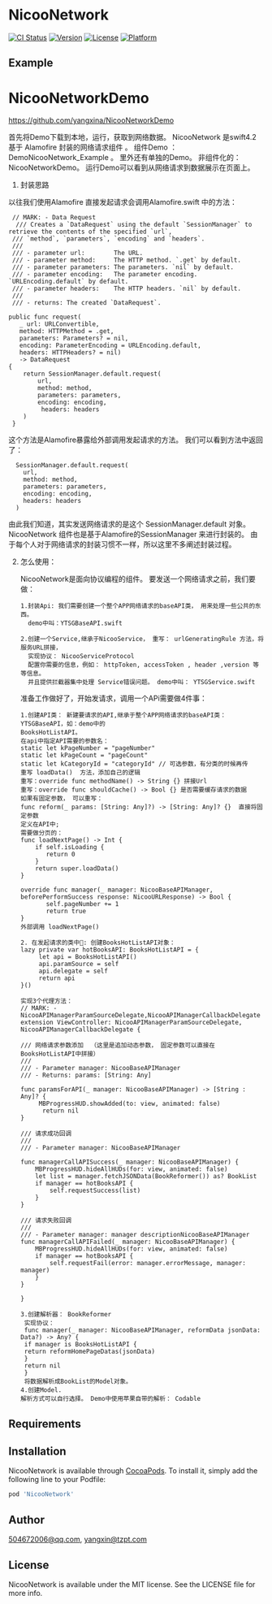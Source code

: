 
# NicooNetwork

[![CI Status](https://img.shields.io/travis/504672006@qq.com/NicooNetwork.svg?style=flat)](https://travis-ci.org/504672006@qq.com/NicooNetwork)
[![Version](https://img.shields.io/cocoapods/v/NicooNetwork.svg?style=flat)](https://cocoapods.org/pods/NicooNetwork)
[![License](https://img.shields.io/cocoapods/l/NicooNetwork.svg?style=flat)](https://cocoapods.org/pods/NicooNetwork)
[![Platform](https://img.shields.io/cocoapods/p/NicooNetwork.svg?style=flat)](https://cocoapods.org/pods/NicooNetwork)

## Example
#   NicooNetworkDemo

  https://github.com/yangxina/NicooNetworkDemo 
 
  首先将Demo下载到本地，运行，获取到网络数据。
  NicooNetwork 是swift4.2 基于 Alamofire 封装的网络请求组件 。
  组件Demo ： DemoNicooNetwork_Example 。 里外还有单独的Demo。
  非组件化的： NicooNetworkDemo。 
  运行Demo可以看到从网络请求到数据展示在页面上。  
  
1. 封装思路

  以往我们使用Alamofire 直接发起请求会调用Alamofire.swift 中的方法： 
     
     // MARK: - Data Request
      /// Creates a `DataRequest` using the default `SessionManager` to retrieve the contents of the specified `url`,
     /// `method`, `parameters`, `encoding` and `headers`.
     ///
     /// - parameter url:        The URL.
     /// - parameter method:     The HTTP method. `.get` by default.
     /// - parameter parameters: The parameters. `nil` by default.
     /// - parameter encoding:   The parameter encoding. `URLEncoding.default` by default.
     /// - parameter headers:    The HTTP headers. `nil` by default.
     ///
     /// - returns: The created `DataRequest`.
  
    public func request(
       _ url: URLConvertible,
       method: HTTPMethod = .get,
       parameters: Parameters? = nil,
       encoding: ParameterEncoding = URLEncoding.default,
       headers: HTTPHeaders? = nil)
       -> DataRequest
    {
        return SessionManager.default.request(
            url,
            method: method,
            parameters: parameters,
            encoding: encoding,
             headers: headers
        )
     }

这个方法是Alamofire暴露给外部调用发起请求的方法。 我们可以看到方法中返回了：
      
      SessionManager.default.request(
        url,
        method: method,
        parameters: parameters,
        encoding: encoding,
        headers: headers
      )
      
  由此我们知道，其实发送网络请求的是这个    SessionManager.default  对象。
  NicooNetwork 组件也是基于Alamofire的SessionManager 来进行封装的。
  由于每个人对于网络请求的封装习惯不一样，所以这里不多阐述封装过程。
  
 2. 怎么使用： 
    
     NicooNetwork是面向协议编程的组件。 要发送一个网络请求之前，我们要做： 
        
        1.封装Api: 我们需要创建一个整个APP网络请求的baseAPI类， 用来处理一些公共的东西。
          demo中叫：YTSGBaseAPI.swift
          
        2.创建一个Service,继承于NicooService， 重写： urlGeneratingRule 方法，将服务URL拼接，
          实现协议： NicooServiceProtocol 
          配置你需要的信息，例如： httpToken, accessToken , header ,version 等等信息。
          并且提供拦截器集中处理 Service错误问题。 demo中叫： YTSGService.swift
          
    准备工作做好了，开始发请求，调用一个APi需要做4件事：
    
        1.创建API类： 新建要请求的API,继承于整个APP网络请求的baseAPI类： YTSGBaseAPI，如：demo中的
        BooksHotListAPI。
        在api中指定API需要的参数名：  
        static let kPageNumber = "pageNumber" 
        static let kPageCount = "pageCount"
        static let kCategoryId = "categoryId" // 可选参数，有分类的时候再传 
        重写 loadData()  方法，添加自己的逻辑
        重写：override func methodName() -> String {} 拼接Url
        重写：override func shouldCache() -> Bool {} 是否需要缓存请求的数据
        如果有固定参数， 可以重写： 
        func reform(_ params: [String: Any]?) -> [String: Any]? {}  直接将固定参数
        定义在API中; 
        需要做分页的： 
        func loadNextPage() -> Int {
            if self.isLoading {
               return 0
            }
            return super.loadData()
        }
        
        override func manager(_ manager: NicooBaseAPIManager, beforePerformSuccess response: NicooURLResponse) -> Bool {
               self.pageNumber += 1
               return true
        }
        外部调用 loadNextPage()
        
        2. 在发起请求的类中: 创建BooksHotListAPI对象： 
        lazy private var hotBooksAPI: BooksHotListAPI = {
             let api = BooksHotListAPI()
             api.paramSource = self
             api.delegate = self
             return api
        }()
        
        实现3个代理方法： 
        // MARK: - NicooAPIManagerParamSourceDelegate,NicooAPIManagerCallbackDelegate
        extension ViewController: NicooAPIManagerParamSourceDelegate, NicooAPIManagerCallbackDelegate {
        
        /// 网络请求参数添加  （这里是追加动态参数， 固定参数可以直接在BooksHotListAPI中拼接）
        ///
        /// - Parameter manager: NicooBaseAPIManager
        /// - Returns: params: [String: Any]
        
        func paramsForAPI(_ manager: NicooBaseAPIManager) -> [String : Any]? {
             MBProgressHUD.showAdded(to: view, animated: false)
              return nil
        }
        
        /// 请求成功回调
        ///
        /// - Parameter manager: NicooBaseAPIManager
        
        func managerCallAPISuccess(_ manager: NicooBaseAPIManager) {
            MBProgressHUD.hideAllHUDs(for: view, animated: false)
            let list = manager.fetchJSONData(BookReformer()) as? BookList
            if manager == hotBooksAPI {
                self.requestSuccess(list)
            }
        }
        
        /// 请求失败回调
        ///
        /// - Parameter manager: manager descriptionNicooBaseAPIManager
        func managerCallAPIFailed(_ manager: NicooBaseAPIManager) {
            MBProgressHUD.hideAllHUDs(for: view, animated: false)
            if manager == hotBooksAPI {
                self.requestFail(error: manager.errorMessage, manager: manager)
            }
        }
       
        }
        
        3.创建解析器： BookReformer
         实现协议： 
         func manager(_ manager: NicooBaseAPIManager, reformData jsonData: Data?) -> Any? {
         if manager is BooksHotListAPI {
         return reformHomePageDatas(jsonData)
         }
         return nil
         }
         将数据解析成BookList的Model对象。
        4.创建Model. 
        解析方式可以自行选择。 Demo中使用苹果自带的解析： Codable
       
    
         
         
  
 
 

## Requirements

## Installation

NicooNetwork is available through [CocoaPods](https://cocoapods.org). To install
it, simply add the following line to your Podfile:

```ruby
pod 'NicooNetwork'
```

## Author

504672006@qq.com, yangxin@tzpt.com

## License

NicooNetwork is available under the MIT license. See the LICENSE file for more info.
